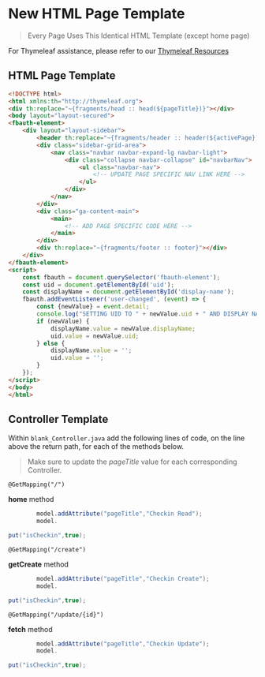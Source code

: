 # New HTML Page Template

> Every Page Uses This Identical HTML Template (except home page)

For Thymeleaf assistance, please refer to our [Thymeleaf Resources](RESOURCES.mdaf)

## HTML Page Template

```HTML
<!DOCTYPE html>
<html xmlns:th="http://thymeleaf.org">
<div th:replace="~{fragments/head :: head(${pageTitle})}"></div>
<body layout="layout-secured">
<fbauth-element>
    <div layout="layout-sidebar">
        <header th:replace="~{fragments/header :: header(${activePage})}"></header>
        <div class="sidebar-grid-area">
            <nav class="navbar navbar-expand-lg navbar-light">
                <div class="collapse navbar-collapse" id="navbarNav">
                    <ul class="navbar-nav">
                        <!-- UPDATE PAGE SPECIFIC NAV LINK HERE -->
                    </ul>
                </div>
            </nav>
        </div>
        <div class="ga-content-main">
            <main>
                <!-- ADD PAGE SPECIFIC CODE HERE -->
            </main>
        </div>
        <div th:replace="~{fragments/footer :: footer}"></div>
    </div>
</fbauth-element>
<script>
    const fbauth = document.querySelector('fbauth-element');
    const uid = document.getElementById('uid');
    const displayName = document.getElementById('display-name');
    fbauth.addEventListener('user-changed', (event) => {
        const {newValue} = event.detail;
        console.log("SETTING UID TO " + newValue.uid + " AND DISPLAY NAME TO " + newValue.displayName);
        if (newValue) {
            displayName.value = newValue.displayName;
            uid.value = newValue.uid;
        } else {
            displayName.value = '';
            uid.value = '';
        }
    });
</script>
</body>
</html>
```

## Controller Template

Within `blank_Controller.java` add the following lines of code, on the line above the return path, for each of the
methods below.
> Make sure to update the _pageTitle_ value for each corresponding Controller.

`@GetMapping("/")`

**home** method

```Java
        model.addAttribute("pageTitle","Checkin Read");
		model.

put("isCheckin",true);
```

`@GetMapping("/create")`

**getCreate** method

```Java
        model.addAttribute("pageTitle","Checkin Create");
		model.

put("isCheckin",true);
```

`@GetMapping("/update/{id}")`

**fetch** method

```Java
        model.addAttribute("pageTitle","Checkin Update");
		model.

put("isCheckin",true);
```



